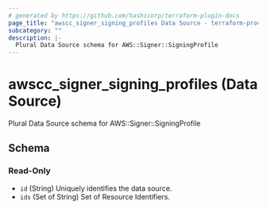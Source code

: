 ```yaml
---
# generated by https://github.com/hashicorp/terraform-plugin-docs
page_title: "awscc_signer_signing_profiles Data Source - terraform-provider-awscc"
subcategory: ""
description: |-
  Plural Data Source schema for AWS::Signer::SigningProfile
---
```


# awscc_signer_signing_profiles (Data Source)

Plural Data Source schema for AWS::Signer::SigningProfile



<!-- schema generated by tfplugindocs -->
## Schema

### Read-Only

- `id` (String) Uniquely identifies the data source.
- `ids` (Set of String) Set of Resource Identifiers.


